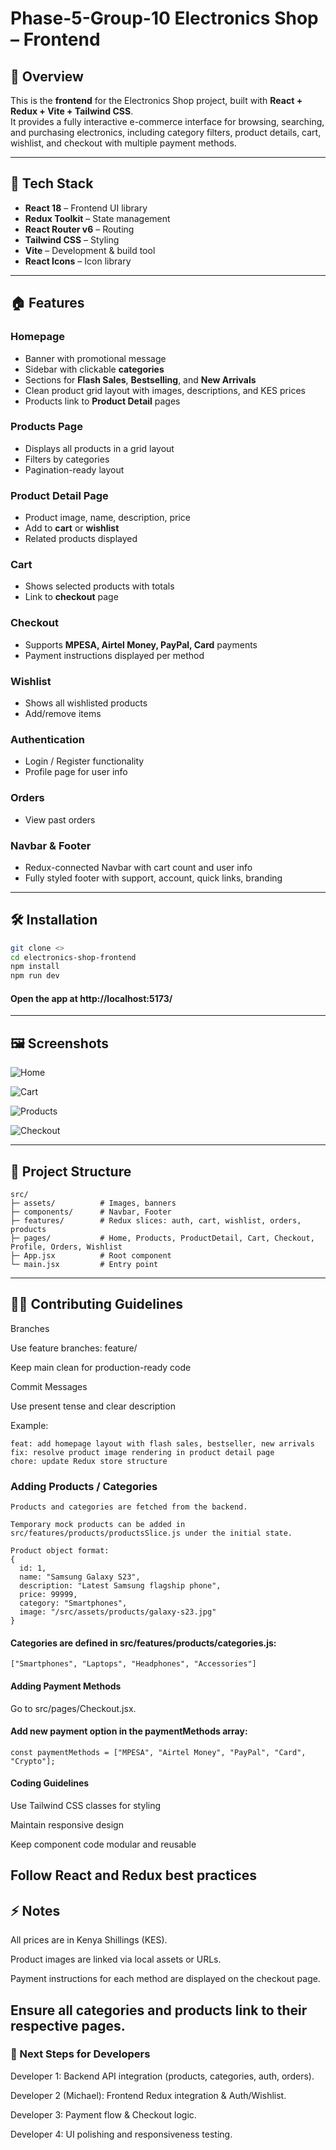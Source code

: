 # Phase-5-Group-10 Electronics Shop – Frontend

## 🛒 Overview
This is the **frontend** for the Electronics Shop project, built with **React + Redux + Vite + Tailwind CSS**.  
It provides a fully interactive e-commerce interface for browsing, searching, and purchasing electronics, including category filters, product details, cart, wishlist, and checkout with multiple payment methods.

---

## 🚀 Tech Stack

- **React 18** – Frontend UI library  
- **Redux Toolkit** – State management  
- **React Router v6** – Routing  
- **Tailwind CSS** – Styling  
- **Vite** – Development & build tool  
- **React Icons** – Icon library  

---

## 🏠 Features

### Homepage
- Banner with promotional message
- Sidebar with clickable **categories**
- Sections for **Flash Sales**, **Bestselling**, and **New Arrivals**
- Clean product grid layout with images, descriptions, and KES prices
- Products link to **Product Detail** pages

### Products Page
- Displays all products in a grid layout
- Filters by categories
- Pagination-ready layout

### Product Detail Page
- Product image, name, description, price
- Add to **cart** or **wishlist**
- Related products displayed

### Cart
- Shows selected products with totals
- Link to **checkout** page

### Checkout
- Supports **MPESA, Airtel Money, PayPal, Card** payments
- Payment instructions displayed per method

### Wishlist
- Shows all wishlisted products
- Add/remove items

### Authentication
- Login / Register functionality
- Profile page for user info

### Orders
- View past orders

### Navbar & Footer
- Redux-connected Navbar with cart count and user info
- Fully styled footer with support, account, quick links, branding

---

## 🛠 Installation

```bash
git clone <>
cd electronics-shop-frontend
npm install
npm run dev
```
#### Open the app at http://localhost:5173/
---
## 🖼️ Screenshots  

![Home](./public/Home.png)

![Cart](./public/Cart.png)

![Products](./public/Products.png)

![Checkout](./public/Checkout.png)

---
## 🧩 Project Structure
```
src/
├─ assets/          # Images, banners
├─ components/      # Navbar, Footer
├─ features/        # Redux slices: auth, cart, wishlist, orders, products
├─ pages/           # Home, Products, ProductDetail, Cart, Checkout, Profile, Orders, Wishlist
├─ App.jsx          # Root component
└─ main.jsx         # Entry point
```
---
## 🧑‍💻 Contributing Guidelines

Branches

Use feature branches: feature/<your-feature>

Keep main clean for production-ready code

Commit Messages

Use present tense and clear description

Example:
```
feat: add homepage layout with flash sales, bestseller, new arrivals
fix: resolve product image rendering in product detail page
chore: update Redux store structure
```
### Adding Products / Categories
```
Products and categories are fetched from the backend.

Temporary mock products can be added in src/features/products/productsSlice.js under the initial state.

Product object format:
{
  id: 1,
  name: "Samsung Galaxy S23",
  description: "Latest Samsung flagship phone",
  price: 99999,
  category: "Smartphones",
  image: "/src/assets/products/galaxy-s23.jpg"
}

```
#### Categories are defined in src/features/products/categories.js:
```
["Smartphones", "Laptops", "Headphones", "Accessories"]
```
#### Adding Payment Methods

Go to src/pages/Checkout.jsx.

#### Add new payment option in the paymentMethods array:
```
const paymentMethods = ["MPESA", "Airtel Money", "PayPal", "Card", "Crypto"];
```
#### Coding Guidelines

Use Tailwind CSS classes for styling

Maintain responsive design

Keep component code modular and reusable

Follow React and Redux best practices
---
## ⚡ Notes

All prices are in Kenya Shillings (KES).

Product images are linked via local assets or URLs.

Payment instructions for each method are displayed on the checkout page.

Ensure all categories and products link to their respective pages.
---
### 📝 Next Steps for Developers

Developer 1: Backend API integration (products, categories, auth, orders).

Developer 2 (Michael): Frontend Redux integration & Auth/Wishlist.

Developer 3: Payment flow & Checkout logic.

Developer 4: UI polishing and responsiveness testing.